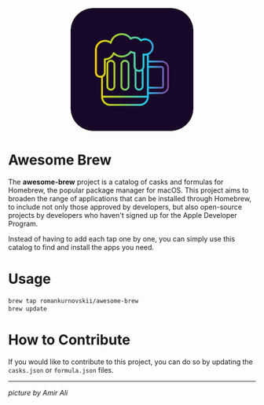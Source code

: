 <div align="center">
	<div>
		<img src="assets/logo.jpg" alt="Awesome Brew">
		<br>
	</div>
</div>

# Awesome Brew

The **awesome-brew** project is a catalog of casks and formulas for Homebrew, the popular package manager for macOS. This project aims to broaden the range of applications that can be installed through Homebrew, to include not only those approved by developers, but also open-source projects by developers who haven't signed up for the Apple Developer Program.

Instead of having to add each tap one by one, you can simply use this catalog to find and install the apps you need.

# Usage

```
brew tap romankurnovskii/awesome-brew
brew update
```

# How to Contribute

If you would like to contribute to this project, you can do so by updating the `casks.json` or `formula.json` files.


---
*picture by Amir Ali*
